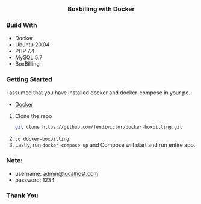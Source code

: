 # <h3 align="center">Boxbilling with Docker</h3>

### Build With

* Docker
* Ubuntu 20.04
* PHP 7.4
* MySQL 5.7
* BoxBilling 

### Getting Started

I assumed that you have installed docker and docker-compose in your pc.
* [Docker](https://www.docker.com/)

1. Clone the repo 
    ```sh
   git clone https://github.com/fendivictor/docker-boxbilling.git
   ```
2. ```cd docker-boxbilling```
3. Lastly, run ```docker-compose up``` and Compose will start and run entire app.

### Note:
* username: admin@localhost.com
* password: 1234

### Thank You
